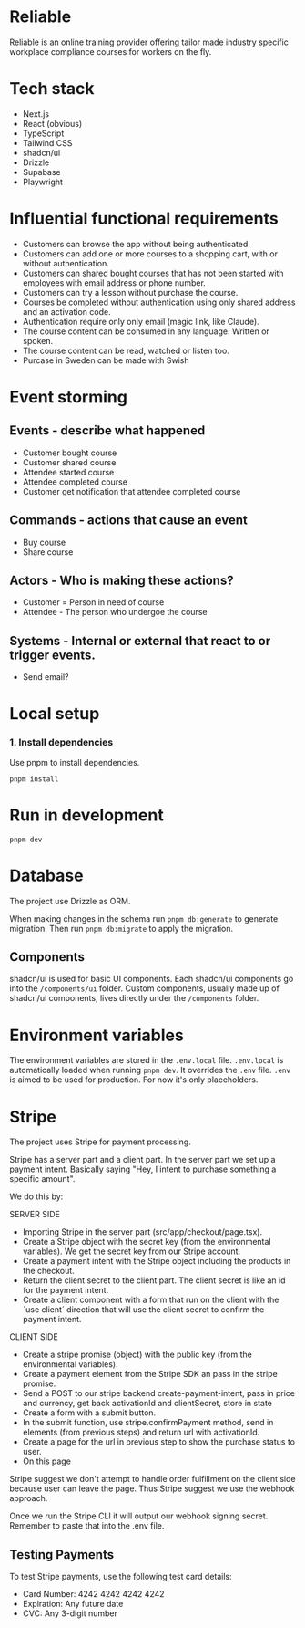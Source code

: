 # Reliable

Reliable is an online training provider offering tailor made industry specific workplace compliance courses for workers on the fly.

# Tech stack

- Next.js
- React (obvious)
- TypeScript
- Tailwind CSS
- shadcn/ui
- Drizzle
- Supabase
- Playwright

# Influential functional requirements

- Customers can browse the app without being authenticated.
- Customers can add one or more courses to a shopping cart, with or without authentication.
- Customers can shared bought courses that has not been started with employees with email address or phone number.
- Customers can try a lesson without purchase the course.
- Courses be completed without authentication using only shared address and an activation code.
- Authentication require only only email (magic link, like Claude).
- The course content can be consumed in any language. Written or spoken.
- The course content can be read, watched or listen too.
- Purcase in Sweden can be made with Swish

# Event storming

## Events - describe what happened

- Customer bought course
- Customer shared course
- Attendee started course
- Attendee completed course
- Customer get notification that attendee completed course

## Commands - actions that cause an event

- Buy course
- Share course

## Actors - Who is making these actions?

- Customer = Person in need of course
- Attendee - The person who undergoe the course

## Systems - Internal or external that react to or trigger events.

- Send email?

# Local setup

### 1. Install dependencies

Use pnpm to install dependencies.

```
pnpm install
```

# Run in development

```
pnpm dev
```

# Database

The project use Drizzle as ORM.

When making changes in the schema run `pnpm db:generate` to generate migration. Then run `pnpm db:migrate` to apply the migration.

## Components

shadcn/ui is used for basic UI components. Each shadcn/ui components go into the `/components/ui` folder.
Custom components, usually made up of shadcn/ui components, lives directly under the `/components` folder.

# Environment variables

The environment variables are stored in the `.env.local` file. `.env.local` is automatically loaded when running `pnpm dev`. It overrides the `.env` file. `.env` is aimed to be used for production. For now it's only placeholders.

# Stripe

The project uses Stripe for payment processing.

Stripe has a server part and a client part.
In the server part we set up a payment intent. Basically saying "Hey, I intent to purchase something a specific amount".

We do this by:

SERVER SIDE

- Importing Stripe in the server part (src/app/checkout/page.tsx).
- Create a Stripe object with the secret key (from the environmental variables). We get the secret key from our Stripe account.
- Create a payment intent with the Stripe object including the products in the checkout.
- Return the client secret to the client part. The client secret is like an id for the payment intent.
- Create a client component with a form that run on the client with the ´use client´ direction that will use the client secret to confirm the payment intent.

CLIENT SIDE

- Create a stripe promise (object) with the public key (from the environmental variables).
- Create a payment element from the Stripe SDK an pass in the stripe promise.
- Send a POST to our stripe backend create-payment-intent, pass in price and currency, get back activationId and clientSecret, store in state
- Create a form with a submit button.
- In the submit function, use stripe.confirmPayment method, send in elements (from previous steps) and return url with activationId.
- Create a page for the url in previous step to show the purchase status to user.
- On this page

Stripe suggest we don't attempt to handle order fulfillment on the client side because user can leave the page. Thus Stripe suggest we use the webhook approach.

Once we run the Stripe CLI it will output our webhook signing secret. Remember to paste that into the .env file.

## Testing Payments

To test Stripe payments, use the following test card details:

- Card Number: 4242 4242 4242 4242
- Expiration: Any future date
- CVC: Any 3-digit number
